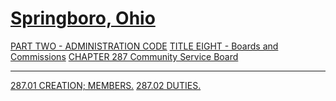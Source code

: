 [Springboro, Ohio](indexee20.html)
==================================

[PART TWO - ADMINISTRATION CODE](1505a412.html) [TITLE EIGHT - Boards
and Commissions](189fa412.html) [CHAPTER 287 Community Service
Board](1ac2a412.html)

* * * * *

[287.01 CREATION; MEMBERS.](1ac8a412.html) [287.02
DUTIES.](1ad2a412.html)

